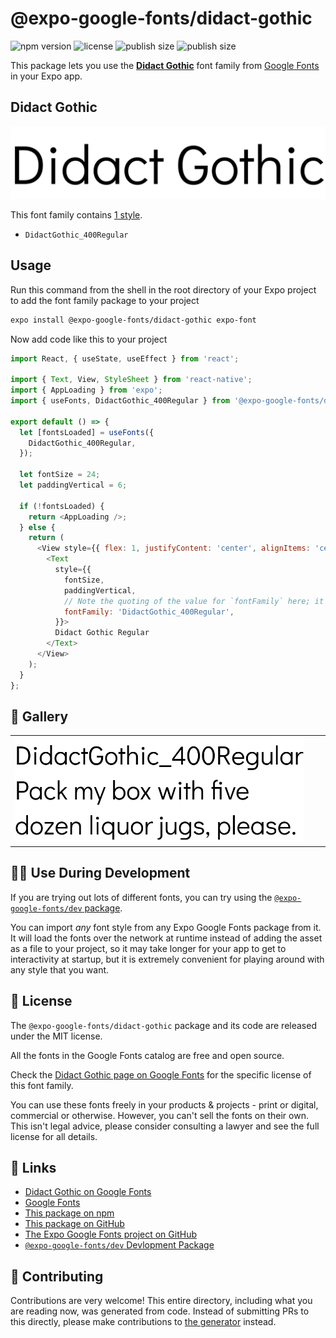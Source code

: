 # @expo-google-fonts/didact-gothic

![npm version](https://flat.badgen.net/npm/v/@expo-google-fonts/didact-gothic)
![license](https://flat.badgen.net/github/license/expo/google-fonts)
![publish size](https://flat.badgen.net/packagephobia/install/@expo-google-fonts/didact-gothic)
![publish size](https://flat.badgen.net/packagephobia/publish/@expo-google-fonts/didact-gothic)

This package lets you use the [**Didact Gothic**](https://fonts.google.com/specimen/Didact+Gothic) font family from [Google Fonts](https://fonts.google.com/) in your Expo app.

## Didact Gothic

![Didact Gothic](./font-family.png)

This font family contains [1 style](#-gallery).

- `DidactGothic_400Regular`

## Usage

Run this command from the shell in the root directory of your Expo project to add the font family package to your project
```sh
expo install @expo-google-fonts/didact-gothic expo-font
```

Now add code like this to your project
```js
import React, { useState, useEffect } from 'react';

import { Text, View, StyleSheet } from 'react-native';
import { AppLoading } from 'expo';
import { useFonts, DidactGothic_400Regular } from '@expo-google-fonts/didact-gothic';

export default () => {
  let [fontsLoaded] = useFonts({
    DidactGothic_400Regular,
  });

  let fontSize = 24;
  let paddingVertical = 6;

  if (!fontsLoaded) {
    return <AppLoading />;
  } else {
    return (
      <View style={{ flex: 1, justifyContent: 'center', alignItems: 'center' }}>
        <Text
          style={{
            fontSize,
            paddingVertical,
            // Note the quoting of the value for `fontFamily` here; it expects a string!
            fontFamily: 'DidactGothic_400Regular',
          }}>
          Didact Gothic Regular
        </Text>
      </View>
    );
  }
};

```

## 🔡 Gallery


||||
|-|-|-|
|![DidactGothic_400Regular](./DidactGothic_400Regular.ttf.png)||||


## 👩‍💻 Use During Development

If you are trying out lots of different fonts, you can try using the [`@expo-google-fonts/dev` package](https://github.com/expo/google-fonts/tree/master/font-packages/dev#readme).

You can import *any* font style from any Expo Google Fonts package from it. It will load the fonts
over the network at runtime instead of adding the asset as a file to your project, so it may take longer
for your app to get to interactivity at startup, but it is extremely convenient
for playing around with any style that you want.

## 📖 License

The `@expo-google-fonts/didact-gothic` package and its code are released under the MIT license.

All the fonts in the Google Fonts catalog are free and open source.

Check the [Didact Gothic page on Google Fonts](https://fonts.google.com/specimen/Didact+Gothic) for the specific license of this font family.

You can use these fonts freely in your products & projects - print or digital, commercial or otherwise. However, you can't sell the fonts on their own. This isn't legal advice, please consider consulting a lawyer and see the full license for all details.

## 🔗 Links

- [Didact Gothic on Google Fonts](https://fonts.google.com/specimen/Didact+Gothic)
- [Google Fonts](https://fonts.google.com/)
- [This package on npm](https://www.npmjs.com/package/@expo-google-fonts/didact-gothic)
- [This package on GitHub](https://github.com/expo/google-fonts/tree/master/font-packages/didact-gothic)
- [The Expo Google Fonts project on GitHub](https://github.com/expo/google-fonts)
- [`@expo-google-fonts/dev` Devlopment Package](https://github.com/expo/google-fonts/tree/master/font-packages/dev)

## 🤝 Contributing

Contributions are very welcome! This entire directory, including what you are reading now, was generated from code. Instead of submitting PRs to this directly, please make contributions to [the generator](https://github.com/expo/google-fonts/tree/master/packages/generator) instead.
